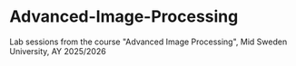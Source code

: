 # Advanced-Image-Processing
Lab sessions from the course "Advanced Image Processing", Mid Sweden University, AY 2025/2026
